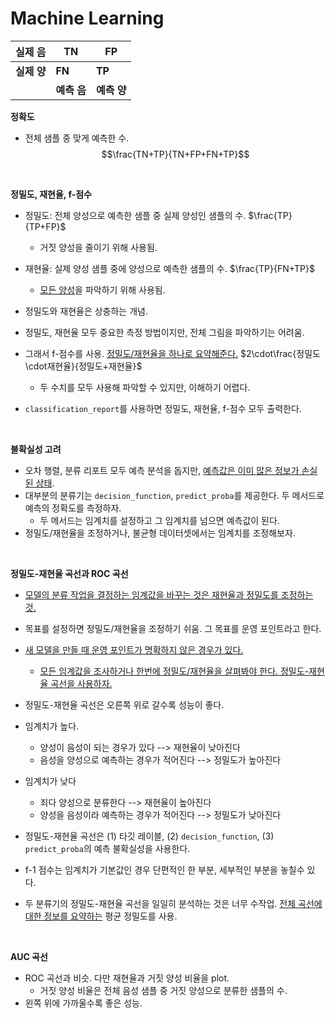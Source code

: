 # Machine Learning

| 실제 음     | TN          | FP          |
| ----------- | ----------- | ----------- |
| **실제 양** | **FN**      | **TP**      |
|             | **예측 음** | **예측 양** |

**정확도**

- 전체 샘플 중 맞게 예측한 수. $$\frac{TN+TP}{TN+FP+FN+TP}$$

<br>

**정밀도, 재현율, f-점수**

- 정밀도: 전체 양성으로 예측한 샘플 중 실제 양성인 샘플의 수. $\frac{TP}{TP+FP}$
  - 거짓 양성을 줄이기 위해 사용됨.

- 재현율: 실제 양성 샘플 중에 양성으로 예측한 샘플의 수. $\frac{TP}{FN+TP}$
  - <u>모든 양성</u>을 파악하기 위해 사용됨.

- 정밀도와 재현율은 상충하는 개념.

- 정밀도, 재현율 모두 중요한 측정 방법이지만, 전체 그림을 파악하기는 어려움. 
- 그래서 f-점수를 사용. <u>정밀도/재현율을 하나로 요약해준다.</u>   $2\cdot\frac{정밀도\cdot재현율}{정밀도+재현율}$
  - 두 수치를 모두 사용해 파악할 수 있지만, 이해하기 어렵다.

- `classification_report`를 사용하면 정밀도, 재현율, f-점수 모두 출력한다.

<br>

**불확실성 고려**

- 오차 행렬, 분류 리포트 모두 예측 분석을 돕지만, <u>예측값은 이미 많은 정보가 손실된 상태</u>.
- 대부분의 분류기는 `decision_function`, `predict_proba`를 제공한다. 두 메서드로 예측의 정확도를 측정하자.
  - 두 메서드는 임계치를 설정하고 그 임계치를 넘으면 예측값이 된다.
- 정밀도/재현율을 조정하거나, 불균형 데이터셋에서는 임계치를 조정해보자.

<br>

**정밀도-재현율 곡선과 ROC 곡선**

- <u>모델의 분류 작업을 결정하는 임계값을 바꾸는 것은 재현율과 정밀도를 조정하는 것.</u>
- 목표를 설정하면 정밀도/재현율을 조정하기 쉬움. 그 목표를 운영 포인트라고 한다.
- <u>새 모델을 만들 때 운영 포인트가 명확하지 않은 경우가 있다. </u>
  - <u>모든 임계값을 조사하거나 한번에 정밀도/재현율을 살펴봐야 한다. 정밀도-재현율 곡선을 사용하자.</u>

- 정밀도-재현율 곡선은 오른쪽 위로 갈수록 성능이 좋다.

- 임계치가 높다.
  - 양성이 음성이 되는 경우가 있다 --> 재현율이 낮아진다
  - 음성을 양성으로 예측하는 경우가 적어진다 --> 정밀도가 높아진다
- 임계치가 낮다
  - 죄다 양성으로 분류한다 --> 재현율이 높아진다
  - 양성을 음성이라 예측하는 경우가 적어진다 --> 정밀도가 낮아진다
- 정밀도-재현율 곡선은 (1) 타깃 레이블, (2) `decision_function`, (3) `predict_proba`의 예측 불확실성을 사용한다.
- f-1 점수는 임계치가 기본값인 경우 단편적인 한 부분, 세부적인 부분을 놓칠수 있다. 
- 두 분류기의 정밀도-재현율 곡선을 일일히 분석하는 것은 너무 수작업. <u>전체 곡선에 대한 정보를 요약하는</u> 평균 정밀도를 사용.

<br>

**AUC 곡선**

- ROC 곡선과 비슷. 다만 재현율과 거짓 양성 비율을 plot.
  - 거짓 양성 비율은 전체 음성 샘플 중 거짓 양성으로 분류한 샘플의 수.
- 왼쪽 위에 가까울수록 좋은 성능.